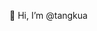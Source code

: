 👋 Hi, I’m @tangkua
<!---
tangkua/tangkua is a ✨ special ✨ repository because its `README.md` (this file) appears on your GitHub profile.
You can click the Preview link to take a look at your changes.

- 👀 I’m interested in ...
- 🌱 I’m currently learning ...
- 💞️ I’m looking to collaborate on ...
- 📫 How to reach me ...
--->
<!---
tangkua/tangkua is a ✨ special ✨ repository because its `README.md` (this file) appears on your GitHub profile.
You can click the Preview link to take a look at your changes.
--->
